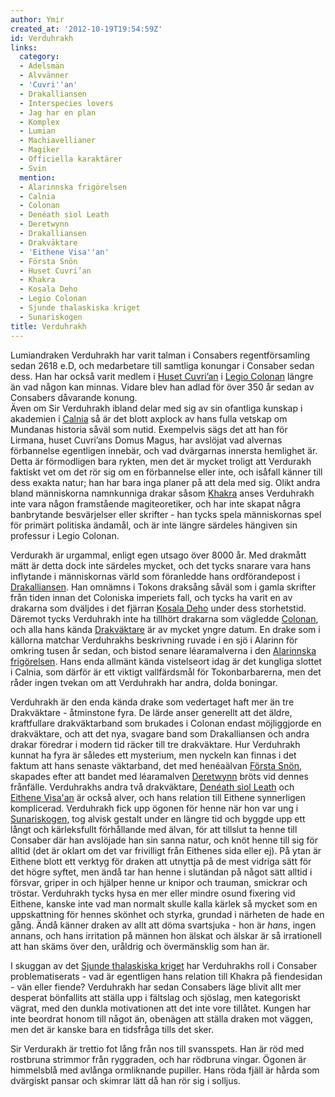 ```yaml
---
author: Ymir
created_at: '2012-10-19T19:54:59Z'
id: Verduhrakh
links:
  category:
  - Adelsmän
  - Alvvänner
  - 'Cuvri''an'
  - Drakalliansen
  - Interspecies lovers
  - Jag har en plan
  - Komplex
  - Lumian
  - Machiavellianer
  - Magiker
  - Officiella karaktärer
  - Svin
  mention:
  - Alarinnska frigörelsen
  - Calnia
  - Colonan
  - Denéath sìol Leath
  - Deretwynn
  - Drakalliansen
  - Drakväktare
  - 'Eithene Visa''an'
  - Första Snön
  - Huset Cuvri’an
  - Khakra
  - Kosala Deho
  - Legio Colonan
  - Sjunde thalaskiska kriget
  - Sunariskogen
title: Verduhrakh
---
```


Lumiandraken Verduhrakh har varit talman i Consabers regentförsamling sedan 2618 e.D, och
medarbetare till samtliga konungar i Consaber sedan dess. Han har också varit medlem i [Huset
Cuvri’an] i [Legio Colonan] längre än vad någon kan minnas. Vidare blev han adlad för över 350 år
sedan av Consabers dåvarande konung.\
Även om Sir Verduhrakh ibland delar med sig av sin ofantliga kunskap i akademien i [Calnia] så är
det blott axplock av hans fulla vetskap om Mundanas historia såväl som nutid. Exempelvis sägs det
att han för Lirmana, huset Cuvri’ans Domus Magus, har avslöjat vad alvernas förbannelse egentligen
innebär, och vad dvärgarnas innersta hemlighet är. Detta är förmodligen bara rykten, men det är
mycket troligt att Verdurakh faktiskt vet om det rör sig om en förbannelse eller inte, och isåfall
känner till dess exakta natur; han har bara inga planer på att dela med sig. Olikt andra bland
människorna namnkunniga drakar såsom [Khakra] anses Verduhrakh inte vara någon framstående
magiteoretiker, och har inte skapat några banbrytande besvärjelser eller skrifter - han tycks spela
människornas spel för primärt politiska ändamål, och är inte längre särdeles hängiven sin professur
i Legio Colonan.

Verdurakh är urgammal, enligt egen utsago över 8000 år. Med drakmått mätt är detta dock inte
särdeles mycket, och det tycks snarare vara hans inflytande i människornas värld som föranledde hans
ordförandepost i [Drakalliansen]. Han omnämns i Tokons draksång såväl som i gamla skrifter från
tiden innan det Coloniska imperiets fall, och tycks ha varit en av drakarna som dväljdes i det
fjärran [Kosala Deho] under dess storhetstid. Däremot tycks Verduhrakh inte ha tillhört drakarna som
vägledde [Colonan], och alla hans kända [Drakväktare] är av mycket yngre datum. En drake som i
källorna matchar Verduhrakhs beskrivning ruvade i en sjö i Alarinn för omkring tusen år sedan, och
bistod senare léaramalverna i den [Alarinnska frigörelsen]. Hans enda allmänt kända vistelseort idag
är det kungliga slottet i Calnia, som därför är ett viktigt vallfärdsmål för Tokonbarbarerna, men
det råder ingen tvekan om att Verduhrakh har andra, dolda boningar.

Verduhrakh är den enda kända drake som vedertaget haft mer än tre Drakväktare - åtminstone fyra. De
lärde anser generellt att det äldre, kraftfullare drakväktarband som brukades i Colonan endast
möjliggjorde en drakväktare, och att det nya, svagare band som Drakalliansen och andra drakar
föredrar i modern tid räcker till tre drakväktare. Hur Verduhrakh kunnat ha fyra är således ett
mysterium, men nyckeln kan finnas i det faktum att hans senaste väktarband, det med henéaälvan
[Första Snön], skapades efter att bandet med léaramalven [Deretwynn] bröts vid dennes frånfälle.
Verduhrakhs andra två drakväktare, [Denéath sìol Leath] och [Eithene Visa'an] är också alver, och
hans relation till Eithene synnerligen komplicerad. Verduhrakh fick upp ögonen för henne när hon var
ung i [Sunariskogen], tog alvisk gestalt under en längre tid och byggde upp ett långt och
kärleksfullt förhållande med älvan, för att tillslut ta henne till Consaber där han avslöjade han
sin sanna natur, och knöt henne till sig för alltid (det är oklart om det var frivilligt från
Eithenes sida eller ej). På ytan är Eithene blott ett verktyg för draken att utnyttja på de mest
vidriga sätt för det högre syftet, men ändå tar han henne i slutändan på något sätt alltid i
försvar, griper in och hjälper henne ur knipor och trauman, smickrar och tröstar. Verduhrakh tycks
hysa en mer eller mindre osund fixering vid Eithene, kanske inte vad man normalt skulle kalla kärlek
så mycket som en uppskattning för hennes skönhet och styrka, grundad i närheten de hade en gång.
Ändå känner draken av allt att döma svartsjuka - hon är *hans*, ingen annans, och hans irritation på
männen hon älskat och älskar är så irrationell att han skäms över den, uråldrig och övermänsklig som
han är.

I skuggan av det [Sjunde thalaskiska kriget] har Verduhrakhs roll i Consaber problematiserats - vad
är egentligen hans relation till Khakra på fiendesidan - vän eller fiende? Verduhrakh har sedan
Consabers läge blivit allt mer desperat bönfallits att ställa upp i fältslag och sjöslag, men
kategoriskt vägrat, med den dunkla motivationen att det inte vore tillåtet. Kungen har inte beordrat
honom till något än, obenägen att ställa draken mot väggen, men det är kanske bara en tidsfråga
tills det sker.

Sir Verdurakh är trettio fot lång från nos till svansspets. Han är röd med rostbruna strimmor från
ryggraden, och har rödbruna vingar. Ögonen är himmelsblå med avlånga ormliknande pupiller. Hans röda
fjäll är hårda som dvärgiskt pansar och skimrar lätt då han rör sig i solljus.

  [Huset Cuvri’an]: Huset_Cuvrian
  [Legio Colonan]: Legio_Colonan
  [Calnia]: Calnia
  [Khakra]: Khakra
  [Drakalliansen]: Drakalliansen
  [Kosala Deho]: Kosala_Deho
  [Colonan]: Colonan
  [Drakväktare]: Drakväktare
  [Alarinnska frigörelsen]: Alarinnska_frigörelsen
  [Första Snön]: Första_Snön
  [Deretwynn]: Deretwynn
  [Denéath sìol Leath]: Denéath_sìol_Leath
  [Eithene Visa'an]: Eithene_Visaan
  [Sunariskogen]: Sunariskogen
  [Sjunde thalaskiska kriget]: Sjunde_thalaskiska_kriget